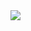 <img src="https://readme-typing-svg.herokuapp.com?color=F77247&width=420&lines=just+a+curios+developer+from+india+still+learning+✌;𝚠𝚛𝚒𝚝𝚝𝚎𝚗+𝙸𝚗+Telethon%E2%9D%A4%EF%B8%8F">
</p> 
